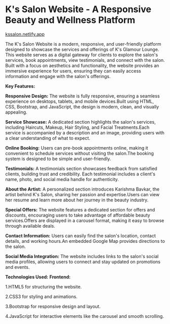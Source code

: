 # K's Salon Website - A Responsive Beauty and Wellness Platform
[kssalon.netlify.app
](https://kssalon.netlify.app/)

The K's Salon Website is a modern, responsive, and user-friendly platform designed to showcase the services and offerings of K's Glamour Lounge. This website serves as a digital gateway for clients to explore the salon's services, book appointments, view testimonials, and connect with the salon. Built with a focus on aesthetics and functionality, the website provides an immersive experience for users, ensuring they can easily access information and engage with the salon's offerings.

**Key Features:**

**Responsive Design:**
The website is fully responsive, ensuring a seamless experience on desktops, tablets, and mobile devices.Built using HTML, CSS, Bootstrap, and JavaScript, the design is modern, clean, and visually appealing.

**Service Showcase:**
A dedicated section highlights the salon's services, including Haircuts, Makeup, Hair Styling, and Facial Treatments.Each service is accompanied by a description and an image, providing users with a clear understanding of what to expect.

**Online Booking:**
Users can pre-book appointments online, making it convenient to schedule services without visiting the salon.The booking system is designed to be simple and user-friendly.

**Testimonials:**
A testimonials section showcases feedback from satisfied clients, building trust and credibility.
Each testimonial includes a client's name, photo, and social media handle for authenticity.

**About the Artist:**
A personalized section introduces Karishma Bavkar, the artist behind K's Salon, sharing her passion and expertise.Users can view her resume and learn more about her journey in the beauty industry.

**Special Offers:**
The website features a dedicated section for offers and discounts, encouraging users to take advantage of affordable beauty services.Offers are displayed in a carousel format, making it easy to browse through available deals.

**Contact Information:**
Users can easily find the salon's location, contact details, and working hours.An embedded Google Map provides directions to the salon.

**Social Media Integration:**
The website includes links to the salon's social media profiles, allowing users to connect and stay updated on promotions and events.


**Technologies Used:**
**Frontend:**

1.HTML5 for structuring the website.

2.CSS3 for styling and animations.

3.Bootstrap for responsive design and layout.

4.JavaScript for interactive elements like the carousel and smooth scrolling.
